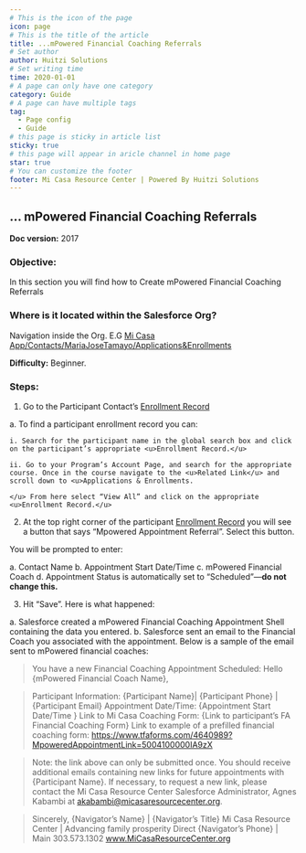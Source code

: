 ```yaml
---
# This is the icon of the page
icon: page
# This is the title of the article
title: ...mPowered Financial Coaching Referrals
# Set author
author: Huitzi Solutions
# Set writing time
time: 2020-01-01
# A page can only have one category
category: Guide
# A page can have multiple tags
tag:
  - Page config
  - Guide
# this page is sticky in article list
sticky: true
# this page will appear in aricle channel in home page
star: true
# You can customize the footer
footer: Mi Casa Resource Center | Powered By Huitzi Solutions
---
```


## ... mPowered Financial Coaching Referrals

**Doc version:** 2017

### **Objective:**  
In this section you will find how to Create mPowered Financial Coaching Referrals

### **Where is it located within the Salesforce Org?** 

Navigation inside the Org. E.G [Mi Casa App/Contacts/MariaJoseTamayo/Applications&Enrollments](https://micasa.lightning.force.com/lightning/r/Contact/0032M00003AyyzYQAR/view)

**Difficulty:** Beginner.


### **Steps:**
1. Go to the Participant Contact’s <u>Enrollment Record</u>

  a. To find a participant enrollment record you can:

    i. Search for the participant name in the global search box and click on the participant’s appropriate <u>Enrollment Record.</u>

    ii. Go to your Program’s Account Page, and search for the appropriate course. Once in the course navigate to the <u>Related Link</u> and scroll down to <u>Applications & Enrollments.

    </u> From here select “View All” and click on the appropriate <u>Enrollment Record.</u> 

2. At the top right corner of the participant <u>Enrollment Record</u>  you will see a button that says “Mpowered Appointment Referral”. Select this button.

You will be prompted to enter:

  a. Contact Name
  b. Appointment Start Date/Time
  c. mPowered Financial Coach
  d. Appointment Status is automatically set to “Scheduled”—**do not change this.**

3. Hit “Save”. Here is what happened:

  a. Salesforce created a mPowered Financial Coaching Appointment Shell containing the data you entered.
  b. Salesforce sent an email to the Financial Coach you associated with the appointment. Below is a sample of the email sent to mPowered financial coaches:

  >You have a new Financial Coaching Appointment Scheduled:
>Hello {mPowered Financial Coach Name}, 

>Participant Information: {Participant Name}| {Participant Phone} | {Participant Email}
>Appointment Date/Time: {Appointment Start Date/Time }
>Link to Mi Casa Coaching Form: {Link to participant’s FA Financial Coaching Form}
>Link to example of a prefilled financial coaching form: https://www.tfaforms.com/4640989?MpoweredAppointmentLink=5004100000IA9zX

>Note: the link above can only be submitted once. You should receive additional emails containing new links for future appointments with {Participant Name}. If necessary, to request a new link, please contact the Mi Casa Resource Center Salesforce Administrator, Agnes Kabambi at akabambi@micasaresourcecenter.org.

>Sincerely, 
>{Navigator’s Name} | {Navigator’s Title}
>Mi Casa Resource Center | Advancing family prosperity 
>Direct {Navigator’s Phone} | Main 303.573.1302 
>www.MiCasaResourceCenter.org
